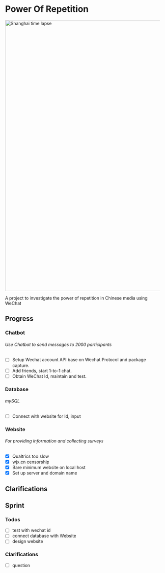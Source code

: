 #  Power Of Repetition

<img src="https://github.com/lizzij/PowerOfRepetition/raw/master/img/shanghai.gif" alt="Shanghai time lapse" width="880"/>

A project to investigate the power of repetition in Chinese media using WeChat

## Progress
### Chatbot
###### Use Chatbot to send messages to 2000 participants
- [ ] Setup Wechat account API base on Wechat Protocol and package capture.
- [ ] Add friends, start 1-to-1 chat.
- [ ] Obtain WeChat Id, maintain and test.

### Database
###### mySQL
- [ ] Connect with website for Id, input

### Website
###### For providing information and collecting surveys
- [X] Qualtrics too slow
- [X] wjx.cn censorship
- [X] Bare minimum website on local host
- [X] Set up server and domain name

## Clarifications

## Sprint
### Todos
- [ ] test with wechat id
- [ ] connect database with Website
- [ ] design website

### Clarifications
- [ ] question
